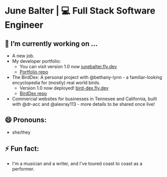 # June Balter | 💻 Full Stack Software Engineer

## 🔭 I’m currently working on ...
  - A new job.
  - My developer portfolio:
    - You can visit version 1.0 now [junebalter.fly.dev](https://junebalter.fly.dev)
    - [Portfolio repo](https://github.com/juneadam/june-portfolio)
  - The BirdDex: A personal project with @bethany-lynn - a familiar-looking encyclopedia for (mostly) real world birds. 
    - Version 1.0 now deployed! [bird-dex.fly.dev](https://bird-dex.fly.dev)
    - [BirdDex repo](https://github.com/juneadam/bird-app)
  - Commercial websites for businesses in Tennesee and California, built with @dr-acc and @alexray113 - more details to be shared once live!

## 😄 Pronouns: 
- she/they
  
## ⚡ Fun fact: 
- I'm a musician and a writer, and I've toured coast to coast as a performer.

<!--
**juneadam/juneadam** is a ✨ _special_ ✨ repository because its `README.md` (this file) appears on your GitHub profile.

Here are some ideas to get you started:

- 🔭 I’m currently working on ...
- 🌱 I’m currently learning ...
- 👯 I’m looking to collaborate on ...
- 🤔 I’m looking for help with ...
- 💬 Ask me about ...
- 📫 How to reach me: ...
- 😄 Pronouns: ...
- ⚡ Fun fact: ...
-->
